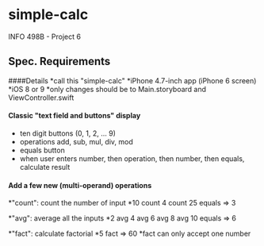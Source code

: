 # simple-calc
INFO 498B - Project 6

## Spec. Requirements

####Details
*call this "simple-calc"
*iPhone 4.7-inch app (iPhone 6 screen)
*iOS 8 or 9
*only changes should be to Main.storyboard and ViewController.swift

#### Classic "text field and buttons" display
* ten digit buttons (0, 1, 2, ... 9)
* operations add, sub, mul, div, mod
* equals button
* when user enters number, then operation, then number, then equals, calculate result


#### Add a few new (multi-operand) operations
*"count": count the number of input
  *10 count 4 count 25 equals => 3

*"avg": average all the inputs
  *2 avg 4 avg 6 avg 8 avg 10 equals => 6

*"fact": calculate factorial
  *5 fact => 60
  *fact can only accept one number


